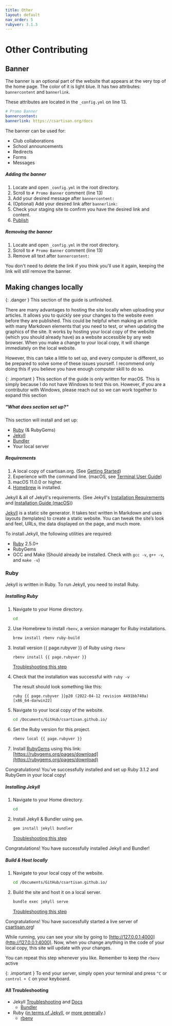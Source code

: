 ```yaml
---
title: Other
layout: default
nav_order: 5
rubyver: 3.1.3
---
```


# Other Contributing

## Banner 

The banner is an optional part of the website that appears at the very top of the home page. The color of it is light blue. It has two attributes: `bannercontent` and `bannerlink`. 

These attributes are located in the `_config.yml` on line 13.

```yml
# Promo Banner
bannercontent: 
bannerlink: https://csartisan.org/docs
```
The banner can be used for:
- Club collaborations
- School announcements
- Redirects
- Forms
- Messages

##### Adding the banner
1. Locate and open `_config.yml` in the root directory.
2. Scroll to `# Promo Banner` comment (line 13)
3. Add your desired message after `bannercontent:`
4. (Optional) Add your desired link after `bannerlink:`
5. Check your staging site to confirm you have the desired link and content.
6. [Publish](/docs/finalizing/)

##### Removing the banner
1. Locate and open `_config.yml` in the root directory.
2. Scroll to `# Promo Banner` comment (line 13)
3. Remove all text after `bannercontent:`

You don't need to delete the link if you think you'll use it again, keeping the link will still remove the banner.

## Making changes locally

{: .danger }
This section of the guide is unfinished.

There are many advantages to hosting the site locally when uploading your articles. It allows you to quickly see your changes to the website even before they are published. This could be helpful when making an article with many Markdown elements that you need to test, or when updating the graphics of the site. It works by hosting your local copy of the website (which you should already have) as a website accessible by any web browser. When you make a change to your local copy, it will change immediately on the local website.

However, this can take a little to set up, and every computer is different, so be prepared to solve some of these issues yourself. I recommend only doing this if you believe you have enough computer skill to do so.

{: .important }
This section of the guide is only written for macOS. This is simply because I do not have Windows to test this on. However, if you are a contributor with Windows, please reach out so we can work together to expand this section

##### "What does section set up?"

This section will install and set up:

- [Ruby](https://www.ruby-lang.org/en/downloads/) (& RubyGems)
- [Jekyll](https://jekyllrb.com/)
- [Bundler](https://jekyllrb.com/docs/ruby-101/#bundler)
- Your local server

##### Requirements
1. A local copy of csartisan.org. (See [Getting Started](/docs/getting-started))
2. Experience with the command line. (macOS, see [Terminal User Guide](https://support.apple.com/guide/terminal/welcome/mac))
3. macOS 11.0.0 or higher.
4. [Homebrew](https://brew.sh/) is installed.

Jekyll & all of Jekyll's requirements. (See Jekyll's [Installation Requirements](https://jekyllrb.com/docs/installation/#requirements) and [Installation Guide (macOS)](https://jekyllrb.com/docs/installation/macos/))

[Jekyll](https://jekyllrb.com/) is a static site generator. It takes text written in Markdown and uses layouts (templates) to create a static website. You can tweak the site’s look and feel, URLs, the data displayed on the page, and much more. 

To install Jekyll, the following utilities are required:
- [Ruby](https://www.ruby-lang.org/en/downloads/) 2.5.0+
- RubyGems
- GCC and Make (Should already be installed. Check with `gcc -v`, `g++ -v`, and `make -v`)

### Ruby

Jekyll is written in Ruby. To run Jekyll, you need to install Ruby.

##### Installing Ruby

1. Navigate to your Home directory.

    ```bash
    cd
    ```

1. Use Homebrew to install `rbenv`, a version manager for Ruby installations. 

    ```bash
    brew install rbenv ruby-build
    ```

1. Install version {{ page.rubyver }} of Ruby using `rbenv`

    ```bash
    rbenv install {{ page.rubyver }}
    ```
    [Troubleshooting this step](https://github.com/rbenv/rbenv)

1. Check that the installation was successful with `ruby -v`

    The result should look something like this:

    ```
    ruby {{ page.rubyver }}p20 (2022-04-12 revision 4491bb740a) [x86_64-darwin22]
    ```

1. Navigate to your local copy of the website.

    ```bash
    cd /Documents/GitHub/csartisan.github.io/
    ```

1. Set the Ruby version for this project.

    ```bash
    rbenv local {{ page.rubyver }}
    ```

1. Install [RubyGems](https://rubygems.org/) using this link: [https://rubygems.org/pages/download](https://rubygems.org/pages/download)

Congratulations! You've successfully installed and set up Ruby 3.1.2 and RubyGem in your local copy!

##### Installing Jekyll

1. Navigate to your Home directory.

    ```bash
    cd
    ```

1. Install Jekyll & Bundler using `gem`.

    ```bash
    gem install jekyll bundler
    ```

    [Troubleshooting this step](https://jekyllrb.com/docs/troubleshooting/)

Congratulations! You have successfully installed Jekyll and Bundler!

##### Build & Host locally

1. Navigate to your local copy of the website.

    ```bash
    cd /Documents/GitHub/csartisan.github.io/
    ```

1. Build the site and host it on a local server.

    ```bash
    bundle exec jekyll serve
    ```

    [Troubleshooting this step](https://jekyllrb.com/docs/troubleshooting/#configuration-problems)

Congratulations! You have successfully started a live server of [csartisan.org](https://csartisan.org)! 

While running, you can see your site by going to [http://127.0.0.1:4000](http://127.0.0.1:4000). Now, when you change anything in the code of your local copy, this site will update with your changes.

You can repeat this step whenever you like. Remember to keep the `rbenv` active

{: .important }
To end your server, simply open your terminal and press `^C` or `control + C` on your keyboard.

#### All Troubleshooting
- Jekyll [Troubleshooting](https://jekyllrb.com/docs/troubleshooting/) and [Docs](https://jekyllrb.com/docs/)
    - [Bundler](https://jekyllrb.com/docs/ruby-101/#bundler)
- Ruby ([in terms of Jekyll](https://jekyllrb.com/docs/ruby-101/#bundler), or [more generally](https://www.ruby-lang.org/en/).)
    - [rbenv](https://github.com/rbenv/rbenv)

